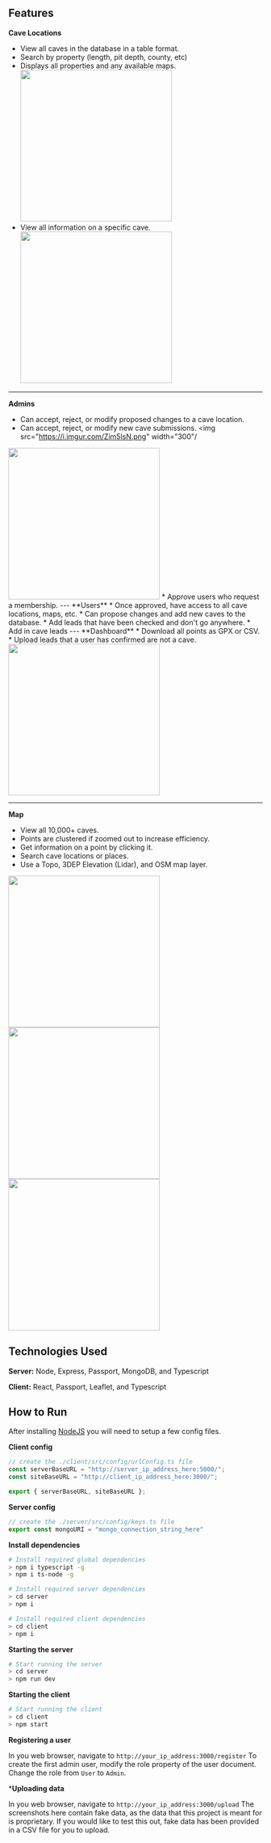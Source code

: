 ## Features
**Cave Locations**
* View all caves in the database in a table format.
* Search by property (length, pit depth, county, etc)
* Displays all properties and any available maps.
  <img src="https://i.imgur.com/fepNNMb.png" width="300"/>
* View all information on a specific cave.
  <img src="https://i.imgur.com/WBpzp0j.png" width="300"/>
	
---
**Admins**
* Can accept, reject, or modify proposed changes to a cave location.
* Can accept, reject, or modify new cave submissions.
  <img src="https://i.imgur.com/Zim5lsN.png" width="300"/
 <img src="https://i.imgur.com/ZhKDpsU.png" width="300"/>
* Approve users who request a membership.
---
**Users**
* Once approved, have access to all cave locations, maps, etc.
* Can propose changes and add new caves to the database.
* Add leads that have been checked and don't go anywhere.
* Add in cave leads
---
**Dashboard**
* Download all points as GPX or CSV.
* Upload leads that a user has confirmed are not a cave.

<img src="https://i.imgur.com/sg3cgFX.png" width="300"/>

---
**Map**
  * View all 10,000+ caves.
  * Points are clustered if zoomed out to increase efficiency.
  * Get information on a point by clicking it.
  * Search cave locations or places.
  * Use a Topo, 3DEP Elevation (Lidar), and OSM map layer.

<img src="https://i.imgur.com/mWHJap4.jpg" width="300"/> 
<img src="https://i.imgur.com/C0lbsp2.png" width="300"/>
<img src="https://i.imgur.com/X5zcHAc.png" width="300"/>


## Technologies Used
**Server:** Node, Express, Passport, MongoDB, and Typescript

**Client:** React, Passport, Leaflet, and Typescript

## How to Run
After installing [NodeJS](https://nodejs.org/en/download/) you will need to setup a few config files.

**Client config**

```typescript
// create the ./client/src/config/urlConfig.ts file
const serverBaseURL = "http://server_ip_address_here:5000/";
const siteBaseURL = "http://client_ip_address_here:3000/";

export { serverBaseURL, siteBaseURL };
```
**Server config**

```typescript
// create the ./server/src/config/keys.ts file
export const mongoURI = "mongo_connection_string_here"
```
**Install dependencies**
```bash
# Install required global dependencies
> npm i typescript -g
> npm i ts-node -g

# Install required server dependencies
> cd server
> npm i

# Install required client dependencies
> cd client
> npm i
```
**Starting the server**
``` bash
# Start running the server
> cd server
> npm run dev
```
**Starting the client**
```bash
# Start running the client
> cd client
> npm start
```

**Registering a user**

In you web browser, navigate to `http://your_ip_address:3000/register`
To create the first admin user, modify the role property of the user document. Change the role from `User` to `Admin`.

***Uploading data**

In you web browser, navigate to `http://your_ip_address:3000/upload`
The screenshots here contain fake data, as the data that this project is meant for is proprietary. If you would like to test this out, fake data has been provided in a CSV file for you to upload.
